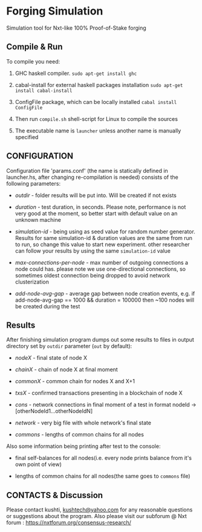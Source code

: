 Forging Simulation
=================

Simulation tool for Nxt-like 100% Proof-of-Stake forging


Compile & Run
-------------

To compile you need:

1. GHC haskell compiler.
   `sudo apt-get install ghc`

2. cabal-install for external haskell packages installation
   `sudo apt-get install cabal-install`

3. ConfigFile package, which can be locally installed
   `cabal install ConfigFile`

4. Then run `compile.sh` shell-script for Linux to compile the sources

5. The executable name is `launcher` unless another name is manually specified


CONFIGURATION
-------------

Configuration file 'params.conf' (the name is statically defined in launcher.hs, after changing re-compilation
 is needed) consists of the following parameters:

* _outdir_  - folder results will be put into. Will be created if not exists


* _duration_ - test duration, in seconds. Please note, performance is not very good at the moment, so better
    start with default value on an unknown machine


* _simulation-id_ - being using as seed value for random number generator. Results for same simulation-id & duration values are
 the same from run to run, so change this value to start new experiment. other researcher can follow your results by
 using the same `simulation-id` value


* _max-connections-per-node_ - max number of outgoing connections a node could has. please note we use
one-directional connections, so sometimes oldest connection being dropped to avoid network clusterization


* _add-node-avg-gap_ - average gap between node creation events, e.g. if add-node-avg-gap == 1000 && duration = 100000
 then ~100 nodes will be created during the test


Results
-------

After finishing simulation program dumps out some results to files in output directory set by `outdir` parameter
(`out` by default):

* _nodeX_ - final state of node X

* _chainX_ - chain of node X at final moment

* _commonX_ - common chain for nodes X and X+1

* _txsX_ - confirmed transactions presenting in a blockchain of node X

* _cons_ - network connections in final moment of a test in format nodeId -> [otherNodeId1...otherNodeIdN]

* _network_ - very big file with whole network's final state

* _commons_ - lengths of common chains for all nodes


Also some information being printing after test to the console:

* final self-balances for all nodes(i.e. every node prints balance from it's own point of view)

*  lengths of common chains for all nodes(the same goes to `commons` file)



CONTACTS & Discussion
---------------------

Please contact kushti, kushtech@yahoo.com for any reasonable questions or suggestions about the program.
Also please visit our subforum @ Nxt forum : https://nxtforum.org/consensus-research/



